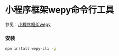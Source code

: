 # 小程序框架wepy命令行工具

参见：[小程序框架wepy](https://github.com/wepyjs/wepy)


### 安装
```bash
npm install wepy-cli -g
```